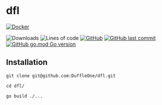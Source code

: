 # dfl

[![Docker](https://github.com/DuffleOne/dfl/workflows/Docker/badge.svg)](https://hub.docker.com/repository/docker/duffleone/dfl)

![[Downloads](https://github.com/DuffleOne/dfl/pkgs/container/dfl)](https://img.shields.io/github/downloads/DuffleOne/dfl/total)
![Lines of code](https://img.shields.io/tokei/lines/github/duffleone/dfl)
[![GitHub](https://img.shields.io/github/license/DuffleOne/dfl)](https://github.com/DuffleOne/dfl/blob/main/LICENSE)
[![GitHub last commit](https://img.shields.io/github/last-commit/duffleone/dfl)](https://github.com/DuffleOne/dfl/commits/main)
[![GitHub go.mod Go version](https://img.shields.io/github/go-mod/go-version/DuffleOne/dfl)](https://github.com/DuffleOne/dfl/blob/main/go.mod)

## Installation

`git clone git@github.com:DuffleOne/dfl.git`

`cd dfl/`

`go build ./...`
